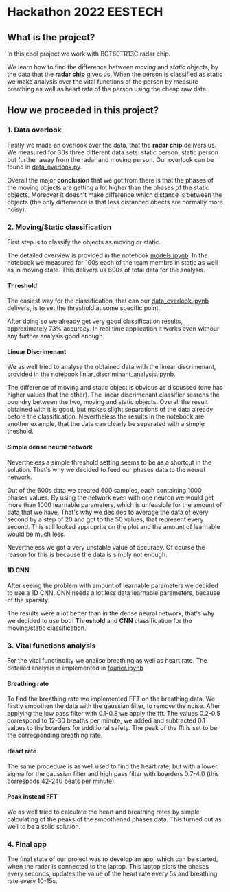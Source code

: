 # Hackathon 2022 EESTECH
## What is the project?

In this cool project we work with BGT60TR13C radar chip.

We learn how to find the difference between *moving* and *static* objects, by the data that the **radar chip** gives us. When the person is classified as static we make analysis over the vital functions of the person by measure breathing as well as heart rate of the person using the cheap raw data.

## How we proceeded in this project?
### 1. Data overlook

Firstly we made an overlook over the data, that the **radar chip** delivers us. We measured for 30s three different data sets: static person, static person but further away from the radar and moving person. Our overlook can be found in [data_overlook.py](https://github.com/ml-lohi/hackathon-private/blob/main/data_overlook.ipynb). 

Overall the major **conclusion** that we got from there is that the phases of the moving objects are getting a lot higher than the phases of the static objects. Moreover it doesn't make difference which distance is between the objects (the only differrence is that less distanced obects are normally more noisy).

### 2. Moving/Static classification
First step is to classify the objects as moving or static. 

The detailed overview is provided in the notebook [models.ipynb](https://github.com/ml-lohi/hackathon-private/blob/main/models.ipynb). In the notebook we measured for 100s each of the team membrs in static as well as in moving state. This delivers us 600s of total data for the analysis.
#### Threshold
The easiest way for the classification, that can our [data_overlook.ipynb](https://github.com/ml-lohi/hackathon-private/blob/main/data_overlook.ipynb) delivers, is to set the threshold at some specific point.

After doing so we already get very good classification results, approximately 73% accuracy. In real time application it works even withour any further analysis good enough.
#### Linear Discrimenant 

We as well tried to analyse the obtained data with the linear discrimenant, provided in the notebook liniar_discriminant_analysis.ipynb. 

The difference of moving and static object is obvious as discussed (one has higher values that the other). The linear discrimenant classifier searchs the boundry between the two, moving and static objects. Overall the result obtained with it is good, but makes slight separations of the data already before the classification. Nevertheless the results in the notebook are another example, that the data can clearly be separated with a simple theshold.

#### Simple dense neural network

Nevertheless a simple threshold setting seems to be as a shortcut in the solution. That's why we decided to feed our phases data to the neural network. 

Out of the 600s data we created 600 samples, each containing 1000 phases values. By using the network even with one neuron we would get more than 1000 learnable parameters, which is unfeasible for the amount of data that we have. That's why we decided to average the data of every second by a step of 20 and got to the 50 values, that represent every second. This still looked approprite on the plot and the amount of learnable would be much less.

Nevertheless we got a very unstable value of accuracy. Of course the reason for this is because the data is simply not enough.


#### 1D CNN

After seeing the problem with amount of learnable parameters we decided to use a 1D CNN. CNN needs a lot less data learnable parameters, because of the sparsity.

The results were a lot better than in the dense neural network, that's why we decided to use both **Threshold** and **CNN** classification for the moving/static classification.

### 3. Vital functions analysis
For the vital functinolity we analise breathing as well as heart rate. The detailed analysis is implemented in [fourier.ipynb](https://github.com/ml-lohi/hackathon-private/blob/main/fourier.ipynb)

#### Breathing rate

To find the breathing rate we implemented FFT on the breathing data. We firstly smoothen the data with the gaussian filter, to remove the noise. After applying the low pass filter with 0.1-0.8 we apply the fft. The values 0.2-0.5 correspond to 12-30 breaths per minute, we added and subtracted 0.1 values to the boarders for additional safety. The peak of the fft is set to be the corresponding breathing rate.

#### Heart rate

The same procedure is as well used to find the heart rate, but with a lower sigma for the gaussian filter and high pass filter with boarders 0.7-4.0 (this correspods 42-240 beats per minute).

#### Peak instead FFT

We as well tried to calculate the heart and breathing rates by simple calculating of the peaks of the smoothened phases data. This turned out as well to be a solid solution.

### 4. Final app

The final state of our project was to develop an app, which can be started, when the radar is connected to the laptop. This laptop plots the phases every seconds, updates the value of the heart rate every 5s and breathing rate every 10-15s.